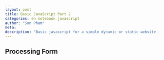 ```yaml
---
layout: post
title: Basic JavaScript Part 2
categories: en notebook javascript
author: "Son Pham"
meta: 
description: "Basic javascript for a simple dynamic or static website including submitting form"
---
```


## Processing Form



